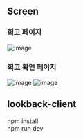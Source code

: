 ## Screen
### 회고 페이지
![image](https://github.com/user-attachments/assets/4af2496f-90af-42a4-8510-cbe9ed9f41c1)
### 회고 확인 페이지
![image](https://github.com/user-attachments/assets/83c80026-bea7-4729-9e26-6a80bae0eb70)
![image](https://github.com/user-attachments/assets/d81fe498-8a5e-407c-b51c-23e1bb04f5c3)


## lookback-client
npm install </br>
npm run dev

